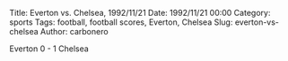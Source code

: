 Title: Everton vs. Chelsea, 1992/11/21
Date: 1992/11/21 00:00
Category: sports
Tags: football, football scores, Everton, Chelsea
Slug: everton-vs-chelsea
Author: carbonero


Everton 0 - 1 Chelsea
